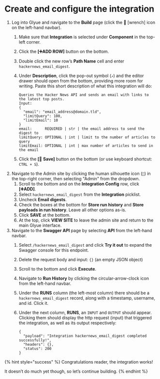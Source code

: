 # Create and configure the integration

1. Log into Glyue and navigate to the **Build** page (click the 🔧 \[wrench] icon on the left-hand navbar).
   1. Make sure that **Integration** is selected under **Component** in the top-left corner.
   2. Click the **\[➕ADD ROW]** button on the bottom.
   3. Double click the new row’s **Path Name** cell and enter `hackernews_email_digest`.
   4.  Under **Description**, click the pop-out symbol (`↗️`) and the editor drawer should open from the bottom, providing more room for writing. Paste this short description of what this integration will do:

       ```
       Queries the Hacker News API and sends an email with links to the latest top posts.
       Input:
       {
         "email": "email_address@domain.tld",
         "limitQuery": 100,
         "limitEmail": 10
       }
       email:      REQUIRED | str | the email address to send the digest to
       limitQuery: OPTIONAL | int | limit to the number of articles to query
       limitEmail: OPTIONAL | int | max number of articles to send in the email
       ```
   5. Click the **\[**💾 **Save]** button on the bottom (or use keyboard shortcut: `CTRL + S`).
2. Navigate to the Admin site by clicking the human silhouette icon (`👤`) in the top-right corner, then selecting "Admin" from the dropdown.
   1. Scroll to the bottom and on the **Integration Config** row, click **\[➕ADD]**.
   2. Select `hackernews_email_digest` from the **Integration** picklist.
   3. Uncheck **Email digests**.
   4. Check the boxes at the bottom for **Store run history** and **Store payloads in run history**. Leave all other options as-is.
   5. Click **SAVE** at the bottom.
   6. At the top, click **VIEW SITE** to leave the admin site and return to the main Glyue interface.
3. Navigate to the **Swagger API** page by selecting **API** from the left-hand navbar.
   1. Select `/hackernews_email_digest` and click **Try it out** to expand the Swagger console for this endpoint.
   2. Delete the request body and input: `{}` (an empty JSON object)
   3. Scroll to the bottom and click **Execute**.
   4. Navigate to **Run History** by clicking the circular-arrow-clock icon from the left-hand navbar.
   5. Under the **RUNS** column (the left-most column) there should be a `hackernews_email_digest` record, along with a timestamp, username, and id. Click it.
   6.  Under the next column, **RUNS**, an `INPUT` and `OUTPUT` should appear. Clicking them should display the http request (input) that triggered the integration, as well as its output respectively:

       ```
       {
         "payload": "Integration hackernews_email_digest completed successfully!",
         "headers": {},
         "status": 200
       }
       ```

{% hint style="success" %}
Congratulations reader, the integration works!

It doesn’t do much yet though, so let’s continue building.
{% endhint %}
